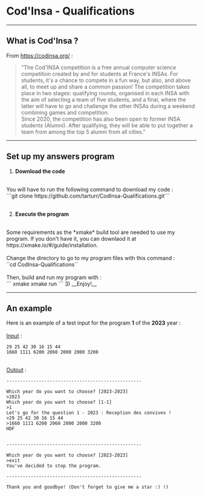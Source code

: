 # Cod'Insa - Qualifications

---

## What is Cod'Insa ?

From https://codinsa.org/ :

> "The Cod'INSA competition is a free annual computer science competition created by and for students at France's INSAs. For students, it's a chance to compete in a fun way, but also, and above all, to meet up and share a common passion! The competition takes place in two stages: qualifying rounds, organised in each INSA with the aim of selecting a team of five students, and a final, where the latter will have to go and challenge the other INSAs during a weekend combining games and competition.<br>Since 2020, the competition has also been open to former INSA students (Alumni). After qualifying, they will be able to put together a team from among the top 5 alumni from all cities."

---

## Set up my answers program

1) __Download the code__
<br>
You will have to run the following command to download my code :<br>
```git clone https://github.com/tarturr/CodInsa-Qualifications.git``` <br><br>

2) __Execute the program__
<br>
Some requirements as the *xmake* build tool are needed to use my program. If you don't have it, you can downlaod it at https://xmake.io/#/guide/installation. <br><br>
Change the directory to go to my program files with this command :<br>
``cd CodInsa-Qualifications``<br><br>
Then, build and run my program with :<br>
```
xmake
xmake run
```
3) __Enjoy!__

---

## An example
Here is an example of a test input for the program **1** of the **2023** year :<br><br>
<u>Input</u> :

```
29 25 42 30 16 15 44
1660 1111 6200 2060 2000 2000 3200
```

<br>
<u>Output</u> :

```
--------------------------------------------------

Which year do you want to choose? [2023-2023]
>2023
Which year do you want to choose? [1-1]
>1
Let's go for the question 1 - 2023 : Reception des convives !
>29 25 42 30 16 15 44
>1660 1111 6200 2060 2000 2000 3200
HDF


--------------------------------------------------

Which year do you want to choose? [2023-2023]
>exit
You've decided to stop the program.

--------------------------------------------------

Thank you and goodbye! (Don't forget to give me a star :) !)

```